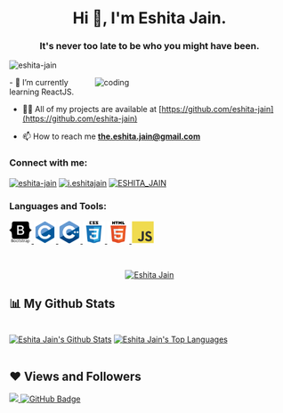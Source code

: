 <!-- <a href="#"><img width="100%" height="auto" src="https://i.imgur.com/iXuL1HG.png" height="175px"/></a> -->
<h1 align="center">Hi 👋, I'm Eshita Jain.</h1>
<h3 align="center">It's never too late to be who you might have been.</h3

<p align="left"> <img src="https://komarev.com/ghpvc/?username=eshita-jain&label=Profile%20views&color=0e75b6&style=flat" alt="eshita-jain" /> </p>
<img align="right" alt="coding" width="350" src="https://cdn.dribbble.com/users/542979/screenshots/3000076/sarah-working-on-computer.gif">
- 🌱 I’m currently learning ReactJS.

- 👨‍💻 All of my projects are available at [https://github.com/eshita-jain](https://github.com/eshita-jain)

- 📫 How to reach me **the.eshita.jain@gmail.com**


<h3 align="left">Connect with me:</h3>
<p align="left">
<a href="https://www.linkedin.com/in/eshita-jain-218191202/" target="blank"><img align="center" src="https://raw.githubusercontent.com/rahuldkjain/github-profile-readme-generator/master/src/images/icons/Social/linked-in-alt.svg" alt="eshita-jain" height="30" width="40" /></a>
<a href="https://www.instagram.com/i.eshitajain/" target="blank"><img align="center" src="https://raw.githubusercontent.com/rahuldkjain/github-profile-readme-generator/master/src/images/icons/Social/instagram.svg" alt="i.eshitajain" height="30" width="40" /></a>
<a href="https://www.hackerrank.com/ESHITA_JAIN" target="blank"><img align="center" src="https://raw.githubusercontent.com/rahuldkjain/github-profile-readme-generator/master/src/images/icons/Social/hackerrank.svg" alt="ESHITA_JAIN" height="30" width="40" /></a>
<!-- <a href="" target="blank"><img align="center" src="https://cdn.jsdelivr.net/npm/simple-icons@3.0.1/icons/codeforces.svg" alt="" height="30" width="40" /></a>
<a href="" target="blank"><img align="center" src="https://raw.githubusercontent.com/rahuldkjain/github-profile-readme-generator/master/src/images/icons/Social/hackerearth.svg" alt="" height="30" width="40" /></a> -->
</p>

<h3 align="left">Languages and Tools:</h3>

<p align="left"> <a href="https://getbootstrap.com" target="_blank"> <img src="https://raw.githubusercontent.com/devicons/devicon/master/icons/bootstrap/bootstrap-plain-wordmark.svg" alt="bootstrap" width="40" height="40"/> </a> <a href="https://www.cprogramming.com/" target="_blank"> <img src="https://raw.githubusercontent.com/devicons/devicon/master/icons/c/c-original.svg" alt="c" width="40" height="40"/> </a> <a href="https://www.w3schools.com/cpp/" target="_blank"> <img src="https://raw.githubusercontent.com/devicons/devicon/master/icons/cplusplus/cplusplus-original.svg" alt="cplusplus" width="40" height="40"/> </a> <a href="https://www.w3schools.com/css/" target="_blank"> <img src="https://raw.githubusercontent.com/devicons/devicon/master/icons/css3/css3-original-wordmark.svg" alt="css3" width="40" height="40"/> </a> <a href="https://www.w3.org/html/" target="_blank"> <img src="https://raw.githubusercontent.com/devicons/devicon/master/icons/html5/html5-original-wordmark.svg" alt="html5" width="40" height="40"/> </a> 
<a href="https://developer.mozilla.org/en-US/docs/Web/JavaScript" target="_blank" rel="noreferrer"> <img src="https://raw.githubusercontent.com/devicons/devicon/master/icons/javascript/javascript-original.svg" alt="javascript" width="40" height="40"/> </a>
</p>

<br/>


<p align="center">
    <a href="https://github.com/eshita-jain/github-readme-streak-stats">
        <img title="🔥 Get streak stats for your profile at git.io/streak-stats" alt="Eshita Jain" src="https://github-readme-streak-stats.herokuapp.com/?user=eshita-jain&theme=black-ice&hide_border=true&stroke=0000&background=060A0CD0"/>
    </a>
</p>

## 📊 My Github Stats

  <br/>
    <a href="https://github.com/eshita-jain/github-readme-stats"><img alt="Eshita Jain's Github Stats" src="https://github-readme-stats.vercel.app/api?username=k-aniket47&show_icons=true&count_private=true&theme=react&hide_border=true&bg_color=0D1117" /></a>
  <a href="https://github.com/eshita-jain/github-readme-stats"><img alt="Eshita Jain's Top Languages" src="https://github-readme-stats.vercel.app/api/top-langs/?username=k-aniket47&langs_count=8&count_private=true&layout=compact&theme=react&hide_border=true&bg_color=0D1117" /></a>
  <br/>
<!--   <b>Note:</b> Top languages is only a metric of the languages my public code consists of and doesn't reflect experience or skill level. -->

<!-- 
<br/>
 -->
<!-- 
<br/>

<a href="https://github.com/eshita-jain/github-readme-activity-graph"><img alt="Eshita Jain's Activity Graph" src="https://activity-graph.herokuapp.com/graph?username=eshita-jain&bg_color=0D1117&color=5BCDEC&line=5BCDEC&point=FFFFFF&hide_border=true" /></a> -->

<br/>
<!-- <br/> -->

## ❤ Views and Followers
<a href="https://github.com/eshita-jain/github-profile-views-counter">
    <img src="https://komarev.com/ghpvc/?username=eshita-jain">
</a>
<a href="https://github.com/eshita-jain?tab=followers"><img src="https://img.shields.io/github/followers/eshita-jain?label=Followers&style=social" alt="GitHub Badge"></a>

